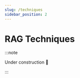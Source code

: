 ```yaml
---
slug: /techniques
sidebar_position: 2
---
```


# RAG Techniques

:::note

Under construction 🚧

:::


<!-- https://github.com/NirDiamant/RAG_Techniques -->